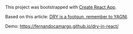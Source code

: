 This project was bootstrapped with [Create React App](https://github.com/facebook/create-react-app).

Based on this article: [DRY is a footgun, remember to YAGNI](https://swizec.com/blog/dry-footgun-remember-yagni/swizec/8856).

Demo: https://fernandocamargo.github.io/dry-in-react/
